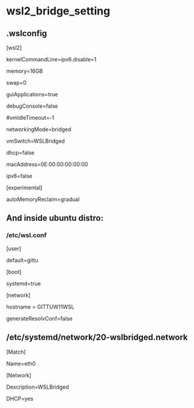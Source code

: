 # wsl2_bridge_setting

## .wslconfig

[wsl2]

kernelCommandLine=ipv6.disable=1

memory=16GB

swap=0

guiApplications=true

debugConsole=false

#vmIdleTimeout=-1


networkingMode=bridged

vmSwitch=WSLBridged

dhcp=false

macAddress=0E:00:00:00:00:00

ipv6=false


[experimental]

autoMemoryReclaim=gradual

## And inside ubuntu distro:

### /etc/wsl.conf

[user]

default=gittu

[boot]

systemd=true

[network]

hostname = GITTUW11WSL

generateResolvConf=false

## /etc/systemd/network/20-wslbridged.network

[Match]

Name=eth0


[Network]

Description=WSLBridged

DHCP=yes


